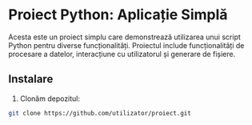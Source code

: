 # Proiect Python: Aplicație Simplă

Acesta este un proiect simplu care demonstrează utilizarea unui script Python pentru diverse funcționalități. Proiectul include funcționalități de procesare a datelor, interacțiune cu utilizatorul și generare de fișiere.

## Instalare

1. Clonăm depozitul:

```bash
git clone https://github.com/utilizator/proiect.git